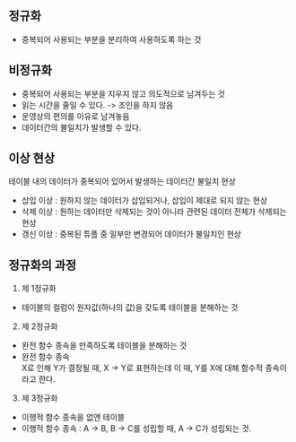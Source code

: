 ## 정규화
- 중복되어 사용되는 부분을 분리하여 사용하도록 하는 것
## 비정규화
- 중복되어 사용되는 부분을 지우지 않고 의도적으로 남겨두는 것
- 읽는 시간을 줄일 수 있다. -> 조인을 하지 않음
- 운영상의 편의를 이유로 남겨놓음
- 데이터간의 불일치가 발생할 수 있다.
## 이상 현상
테이블 내의 데이터가 중복되어 있어서 발생하는 데이터간 불일치 현상
- 삽입 이상 : 원하지 않는 데이터가 삽입되거나, 삽입이 제대로 되지 않는 현상
- 삭제 이상 : 원하는 데이터만 삭제되는 것이 아니라 관련된 데이터 전체가 삭제되는 현상
- 갱신 이상 : 중복된 튜플 중 일부만 변경되어 데이터가 불일치인 현상
## 정규화의 과정
1. 제 1정규화
- 테이블의 컬럼이 원자값(하나의 값)을 갖도록 테이블을 분해하는 것
2. 제 2정규화
- 완전 함수 종속을 만족하도록 테이블을 분해하는 것  
-  완전 함수 종속  
X로 인해 Y가 결정될 때, X -> Y로 표현하는데 이 때, Y를 X에 대해 함수적 종속이라고 한다.  
3. 제 3정규화
- 이행적 함수 종속을 없앤 테이블
- 이행적 함수 종속 : A -> B, B -> C를 성립할 때, A -> C가 성립되는 것.